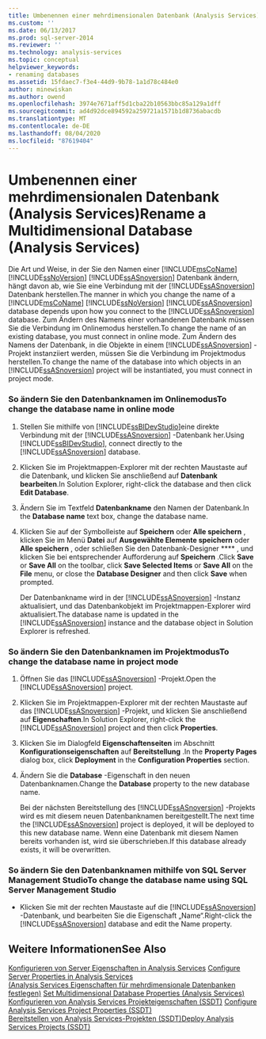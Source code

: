 ```yaml
---
title: Umbenennen einer mehrdimensionalen Datenbank (Analysis Services) | Microsoft-Dokumentation
ms.custom: ''
ms.date: 06/13/2017
ms.prod: sql-server-2014
ms.reviewer: ''
ms.technology: analysis-services
ms.topic: conceptual
helpviewer_keywords:
- renaming databases
ms.assetid: 15fdaec7-f3e4-44d9-9b78-1a1d78c484e0
author: minewiskan
ms.author: owend
ms.openlocfilehash: 3974e7671aff5d1cba22b10563bbc85a129a1dff
ms.sourcegitcommit: ad4d92dce894592a259721a1571b1d8736abacdb
ms.translationtype: MT
ms.contentlocale: de-DE
ms.lasthandoff: 08/04/2020
ms.locfileid: "87619404"
---
```

# <a name="rename-a-multidimensional-database-analysis-services"></a><span data-ttu-id="33b17-102">Umbenennen einer mehrdimensionalen Datenbank (Analysis Services)</span><span class="sxs-lookup"><span data-stu-id="33b17-102">Rename a Multidimensional Database (Analysis Services)</span></span>
  <span data-ttu-id="33b17-103">Die Art und Weise, in der Sie den Namen einer [!INCLUDE[msCoName](../../includes/msconame-md.md)] [!INCLUDE[ssNoVersion](../../includes/ssnoversion-md.md)] [!INCLUDE[ssASnoversion](../../includes/ssasnoversion-md.md)] Datenbank ändern, hängt davon ab, wie Sie eine Verbindung mit der [!INCLUDE[ssASnoversion](../../includes/ssasnoversion-md.md)] Datenbank herstellen.</span><span class="sxs-lookup"><span data-stu-id="33b17-103">The manner in which you change the name of a [!INCLUDE[msCoName](../../includes/msconame-md.md)] [!INCLUDE[ssNoVersion](../../includes/ssnoversion-md.md)] [!INCLUDE[ssASnoversion](../../includes/ssasnoversion-md.md)] database depends upon how you connect to the [!INCLUDE[ssASnoversion](../../includes/ssasnoversion-md.md)] database.</span></span> <span data-ttu-id="33b17-104">Zum Ändern des Namens einer vorhandenen Datenbank müssen Sie die Verbindung im Onlinemodus herstellen.</span><span class="sxs-lookup"><span data-stu-id="33b17-104">To change the name of an existing database, you must connect in online mode.</span></span> <span data-ttu-id="33b17-105">Zum Ändern des Namens der Datenbank, in die Objekte in einem [!INCLUDE[ssASnoversion](../../includes/ssasnoversion-md.md)] -Projekt instanziiert werden, müssen Sie die Verbindung im Projektmodus herstellen.</span><span class="sxs-lookup"><span data-stu-id="33b17-105">To change the name of the database into which objects in an [!INCLUDE[ssASnoversion](../../includes/ssasnoversion-md.md)] project will be instantiated, you must connect in project mode.</span></span>  
  
### <a name="to-change-the-database-name-in-online-mode"></a><span data-ttu-id="33b17-106">So ändern Sie den Datenbanknamen im Onlinemodus</span><span class="sxs-lookup"><span data-stu-id="33b17-106">To change the database name in online mode</span></span>  
  
1.  <span data-ttu-id="33b17-107">Stellen Sie mithilfe von [!INCLUDE[ssBIDevStudio](../../includes/ssbidevstudio-md.md)]eine direkte Verbindung mit der [!INCLUDE[ssASnoversion](../../includes/ssasnoversion-md.md)] -Datenbank her.</span><span class="sxs-lookup"><span data-stu-id="33b17-107">Using [!INCLUDE[ssBIDevStudio](../../includes/ssbidevstudio-md.md)], connect directly to the [!INCLUDE[ssASnoversion](../../includes/ssasnoversion-md.md)] database.</span></span>  
  
2.  <span data-ttu-id="33b17-108">Klicken Sie im Projektmappen-Explorer mit der rechten Maustaste auf die Datenbank, und klicken Sie anschließend auf **Datenbank bearbeiten**.</span><span class="sxs-lookup"><span data-stu-id="33b17-108">In Solution Explorer, right-click the database and then click **Edit Database**.</span></span>  
  
3.  <span data-ttu-id="33b17-109">Ändern Sie im Textfeld **Datenbankname** den Namen der Datenbank.</span><span class="sxs-lookup"><span data-stu-id="33b17-109">In the **Database name** text box, change the database name.</span></span>  
  
4.  <span data-ttu-id="33b17-110">Klicken Sie auf der Symbolleiste auf **Speichern** oder **Alle speichern** , klicken Sie im Menü **Datei** auf **Ausgewählte Elemente speichern** oder **Alle speichern** , oder schließen Sie den Datenbank-Designer \*\*\*\* , und klicken Sie bei entsprechender Aufforderung auf **Speichern** .</span><span class="sxs-lookup"><span data-stu-id="33b17-110">Click **Save** or **Save All** on the toolbar, click **Save Selected Items** or **Save All** on the **File** menu, or close the **Database Designer** and then click **Save** when prompted.</span></span>  
  
     <span data-ttu-id="33b17-111">Der Datenbankname wird in der [!INCLUDE[ssASnoversion](../../includes/ssasnoversion-md.md)] -Instanz aktualisiert, und das Datenbankobjekt im Projektmappen-Explorer wird aktualisiert.</span><span class="sxs-lookup"><span data-stu-id="33b17-111">The database name is updated in the [!INCLUDE[ssASnoversion](../../includes/ssasnoversion-md.md)] instance and the database object in Solution Explorer is refreshed.</span></span>  
  
### <a name="to-change-the-database-name-in-project-mode"></a><span data-ttu-id="33b17-112">So ändern Sie den Datenbanknamen im Projektmodus</span><span class="sxs-lookup"><span data-stu-id="33b17-112">To change the database name in project mode</span></span>  
  
1.  <span data-ttu-id="33b17-113">Öffnen Sie das [!INCLUDE[ssASnoversion](../../includes/ssasnoversion-md.md)] -Projekt.</span><span class="sxs-lookup"><span data-stu-id="33b17-113">Open the [!INCLUDE[ssASnoversion](../../includes/ssasnoversion-md.md)] project.</span></span>  
  
2.  <span data-ttu-id="33b17-114">Klicken Sie im Projektmappen-Explorer mit der rechten Maustaste auf das [!INCLUDE[ssASnoversion](../../includes/ssasnoversion-md.md)] -Projekt, und klicken Sie anschließend auf **Eigenschaften**.</span><span class="sxs-lookup"><span data-stu-id="33b17-114">In Solution Explorer, right-click the [!INCLUDE[ssASnoversion](../../includes/ssasnoversion-md.md)] project and then click **Properties**.</span></span>  
  
3.  <span data-ttu-id="33b17-115">Klicken Sie im Dialogfeld **Eigenschaftenseiten** im Abschnitt **Konfigurationseigenschaften** auf **Bereitstellung** .</span><span class="sxs-lookup"><span data-stu-id="33b17-115">In the **Property Pages** dialog box, click **Deployment** in the **Configuration Properties** section.</span></span>  
  
4.  <span data-ttu-id="33b17-116">Ändern Sie die **Database** -Eigenschaft in den neuen Datenbanknamen.</span><span class="sxs-lookup"><span data-stu-id="33b17-116">Change the **Database** property to the new database name.</span></span>  
  
     <span data-ttu-id="33b17-117">Bei der nächsten Bereitstellung des [!INCLUDE[ssASnoversion](../../includes/ssasnoversion-md.md)] -Projekts wird es mit diesem neuen Datenbanknamen bereitgestellt.</span><span class="sxs-lookup"><span data-stu-id="33b17-117">The next time the [!INCLUDE[ssASnoversion](../../includes/ssasnoversion-md.md)] project is deployed, it will be deployed to this new database name.</span></span> <span data-ttu-id="33b17-118">Wenn eine Datenbank mit diesem Namen bereits vorhanden ist, wird sie überschrieben.</span><span class="sxs-lookup"><span data-stu-id="33b17-118">If this database already exists, it will be overwritten.</span></span>  
  
### <a name="to-change-the-database-name-using-sql-server-management-studio"></a><span data-ttu-id="33b17-119">So ändern Sie den Datenbanknamen mithilfe von SQL Server Management Studio</span><span class="sxs-lookup"><span data-stu-id="33b17-119">To change the database name using SQL Server Management Studio</span></span>  
  
-   <span data-ttu-id="33b17-120">Klicken Sie mit der rechten Maustaste auf die [!INCLUDE[ssASnoversion](../../includes/ssasnoversion-md.md)] -Datenbank, und bearbeiten Sie die Eigenschaft „Name“.</span><span class="sxs-lookup"><span data-stu-id="33b17-120">Right-click the [!INCLUDE[ssASnoversion](../../includes/ssasnoversion-md.md)] database and edit the Name property.</span></span>  
  
## <a name="see-also"></a><span data-ttu-id="33b17-121">Weitere Informationen</span><span class="sxs-lookup"><span data-stu-id="33b17-121">See Also</span></span>  
 <span data-ttu-id="33b17-122">[Konfigurieren von Server Eigenschaften in Analysis Services](../server-properties/server-properties-in-analysis-services.md) </span><span class="sxs-lookup"><span data-stu-id="33b17-122">[Configure Server Properties in Analysis Services](../server-properties/server-properties-in-analysis-services.md) </span></span>  
 <span data-ttu-id="33b17-123">[&#40;Analysis Services Eigenschaften für mehrdimensionale Datenbanken festlegen&#41;](set-multidimensional-database-properties-analysis-services.md) </span><span class="sxs-lookup"><span data-stu-id="33b17-123">[Set Multidimensional Database Properties &#40;Analysis Services&#41;](set-multidimensional-database-properties-analysis-services.md) </span></span>  
 <span data-ttu-id="33b17-124">[Konfigurieren von Analysis Services Projekteigenschaften &#40;SSDT&#41;](configure-analysis-services-project-properties-ssdt.md) </span><span class="sxs-lookup"><span data-stu-id="33b17-124">[Configure Analysis Services Project Properties &#40;SSDT&#41;](configure-analysis-services-project-properties-ssdt.md) </span></span>  
 [<span data-ttu-id="33b17-125">Bereitstellen von Analysis Services-Projekten &#40;SSDT&#41;</span><span class="sxs-lookup"><span data-stu-id="33b17-125">Deploy Analysis Services Projects &#40;SSDT&#41;</span></span>](deploy-analysis-services-projects-ssdt.md)  
  
  
